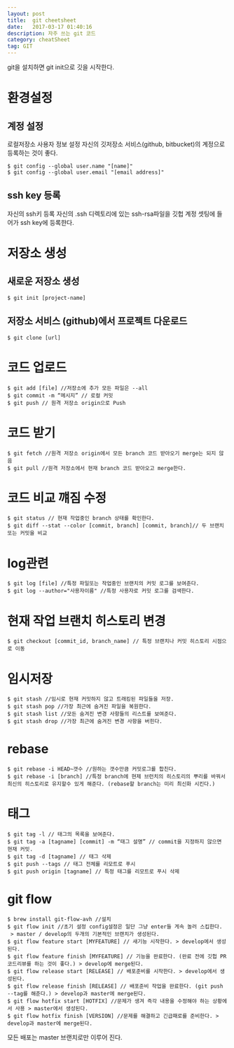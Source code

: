 ```yaml
---
layout: post
title:  git cheetsheet
date:   2017-03-17 01:40:16
description: 자주 쓰는 git 코드
category: cheatSheet
tag: GIT
---
```


git을 설치하면 git init으로 깃을 시작한다.

# 환경설정

## 계정 설정
로컬저장소 사용자 정보 설정 자신의 깃저장소 서비스(github, bitbucket)의 계정으로 등록하는 것이 좋다.
```
$ git config --global user.name "[name]"
$ git config --global user.email "[email address]"
```
## ssh key 등록
자신의 ssh키 등록 자신의 .ssh 디렉토리에 있는 ssh-rsa파일을 깃헙 계정 셋팅에 들어가 ssh key에 등록한다.

# 저장소 생성

## 새로운 저장소 생성
```
$ git init [project-name]
```
## 저장소 서비스 (github)에서 프로젝트 다운로드
```
$ git clone [url]
```

# 코드 업로드

```
$ git add [file] //저장소에 추가 모든 파일은 --all
$ git commit -m “메시지” // 로컬 커밋
$ git push // 원격 저장소 origin으로 Push
```

# 코드 받기
```
$ git fetch //원격 저장소 origin에서 모든 branch 코드 받아오기 merge는 되지 않음
$ git pull //원격 저장소에서 현재 branch 코드 받아오고 merge한다.
```

# 코드 비교 꺠짐 수정

```
$ git status // 현재 작업중인 branch 상태를 확인한다.
$ git diff --stat --color [commit, branch] [commit, branch]// 두 브랜치또는 커밋을 비교
```

# log관련

```
$ git log [file] //특정 파일또는 작업중인 브랜치의 커밋 로그를 보여준다.
$ git log --author="사용자이름" //특정 사용자로 커밋 로그를 검색한다.
```

# 현재 작업 브랜치 히스토리 변경

```
$ git checkout [commit_id, branch_name] // 특정 브랜치나 커밋 히스토리 시점으로 이동
```

# 임시저장

```
$ git stash //임시로 현재 커밋하지 않고 트래킹된 파일들을 저장.
$ git stash pop //가장 최근에 숨겨진 파일을 복원한다.
$ git stash list //모든 숨겨진 변경 사항들의 리스트를 보여준다.
$ git stash drop //가장 최근에 숨겨진 변경 사항을 버힌다.
```

# rebase
```
$ git rebase -i HEAD~갯수 //원하는 갯수만큼 커밋로그를 합친다.
$ git rebase -i [branch] //특정 branch에 현제 브런치의 히스토리의 뿌리를 바꿔서 최신의 히스토리로 유지할수 있게 해준다. (rebase할 branch는 미리 최신화 시킨다.)
```

# 태그
```
$ git tag -l // 태그의 목록을 보여준다.
$ git tag -a [tagname] [commit] -m “태그 설명” // commit을 지정하지 않으면 현재 커밋.
$ git tag -d [tagname] // 태그 삭제
$ git push --tags // 태그 전체를 리모트로 푸시
$ git push origin [tagname] // 특정 태그를 리모트로 푸시 삭제
```

# git flow

```
$ brew install git-flow-avh //설치
$ git flow init //초기 설정 config설정은 일단 그냥 enter들 게속 놀러 스킵한다.
 > master / develop의 두개의 기본적인 브랜치가 생성된다.
$ git flow feature start [MYFEATURE] // 새기능 시작한다. > develop에서 생성된다.
$ git flow feature finish [MYFEATURE] // 기능을 완료한다. (완료 전에 깃헙 PR 코드리뷰를 하는 것이 좋다.) > develop에 merge된다.
$ git flow release start [RELEASE] // 배포준비를 시작한다. > develop에서 생성된다.
$ git flow release finish [RELEASE] // 배포준비 작업을 완료한다. (git push --tag를 해준다.) > develop과 master에 merge된다.
$ git flow hotfix start [HOTFIX] //문제가 생겨 즉각 내용을 수정해야 하는 상황에서 사용 > master에서 생성된다.
$ git flow hotfix finish [VERSION] //문제를 해결하고 긴급패로를 준비한다. > develop과 master에 merge된다.
```

모든 배포는 master 브랜치로만 이루어 진다.
